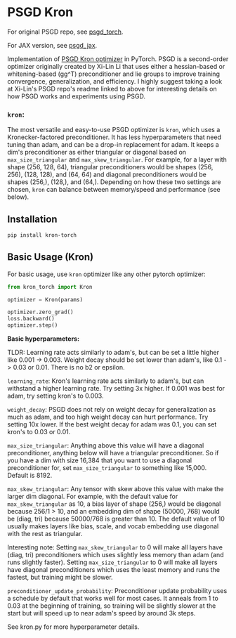 # PSGD Kron

For original PSGD repo, see [psgd_torch](https://github.com/lixilinx/psgd_torch).

For JAX version, see [psgd_jax](https://github.com/evanatyourservice/psgd_jax).

Implementation of [PSGD Kron optimizer](https://github.com/lixilinx/psgd_torch) in PyTorch. 
PSGD is a second-order optimizer originally created by Xi-Lin Li that uses either a hessian-based 
or whitening-based (gg^T) preconditioner and lie groups to improve training convergence, 
generalization, and efficiency. I highly suggest taking a look at Xi-Lin's PSGD repo's readme linked
to above for interesting details on how PSGD works and experiments using PSGD.

### `kron`:

The most versatile and easy-to-use PSGD optimizer is `kron`, which uses a 
Kronecker-factored preconditioner. It has less hyperparameters that need tuning than adam, and can 
be a drop-in replacement for adam. It keeps a dim's preconditioner as either triangular 
or diagonal based on `max_size_triangular` and `max_skew_triangular`. For example, for a layer 
with shape (256, 128, 64), triangular preconditioners would be shapes (256, 256), (128, 128), and 
(64, 64) and diagonal preconditioners would be shapes (256,), (128,), and (64,). Depending on how 
these two settings are chosen, `kron` can balance between memory/speed and performance (see below).


## Installation

```bash
pip install kron-torch
```

## Basic Usage (Kron)

For basic usage, use `kron` optimizer like any other pytorch optimizer:

```python
from kron_torch import Kron

optimizer = Kron(params)

optimizer.zero_grad()
loss.backward()
optimizer.step()
```

**Basic hyperparameters:**

TLDR: Learning rate acts similarly to adam's, but can be set a little higher like 0.001 -> 
0.003. Weight decay should be set lower than adam's, like 0.1 -> 0.03 or 0.01. There is no
b2 or epsilon.

`learning_rate`: Kron's learning rate acts similarly to adam's, but can withstand a higher 
learning rate. Try setting 3x higher. If 0.001 was best for adam, try setting kron's to 0.003.

`weight_decay`: PSGD does not rely on weight decay for generalization as much as adam, and too
high weight decay can hurt performance. Try setting 10x lower. If the best weight decay for 
adam was 0.1, you can set kron's to 0.03 or 0.01.

`max_size_triangular`: Anything above this value will have a diagonal preconditioner, anything 
below will have a triangular preconditioner. So if you have a dim with size 16,384 that you want 
to use a diagonal preconditioner for, set `max_size_triangular` to something like 15,000. Default 
is 8192.

`max_skew_triangular`: Any tensor with skew above this value with make the larger dim diagonal.
For example, with the default value for `max_skew_triangular` as 10, a bias layer of shape 
(256,) would be diagonal because 256/1 > 10, and an embedding dim of shape (50000, 768) would 
be (diag, tri) because 50000/768 is greater than 10. The default value of 10 usually makes 
layers like bias, scale, and vocab embedding use diagonal with the rest as triangular.

Interesting note: Setting `max_skew_triangular` to 0 will make all layers have (diag, tri) 
preconditioners which uses slightly less memory than adam (and runs slightly faster). Setting 
`max_size_triangular` to 0 will make all layers have diagonal preconditioners which uses the least 
memory and runs the fastest, but training might be slower.

`preconditioner_update_probability`: Preconditioner update probability uses a schedule by default 
that works well for most cases. It anneals from 1 to 0.03 at the beginning of training, so training 
will be slightly slower at the start but will speed up to near adam's speed by around 3k steps.

See kron.py for more hyperparameter details.